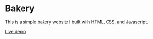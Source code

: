 # Bakery
This is a simple bakery website I built with HTML, CSS, and Javascript. 

[Live demo](https://itsjustchioma.github.io/bakery/HTML/palettehomepage.html)


